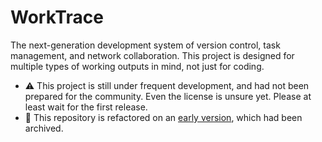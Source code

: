 # WorkTrace

The next-generation development system of version control, task management, and network collaboration. This project is designed for multiple types of working outputs in mind, not just for coding.

- ⚠️ This project is still under frequent development, and had not been prepared for the community. Even the license is unsure yet. Please at least wait for the first release.
- 📓 This repository is refactored on an [early version](https://github.com/worktrace/early-backup), which had been archived.
